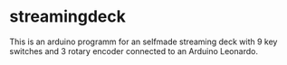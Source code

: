 # streamingdeck

This is an arduino programm for an selfmade streaming deck with 9 key switches and 3 rotary encoder connected to an Arduino Leonardo.

